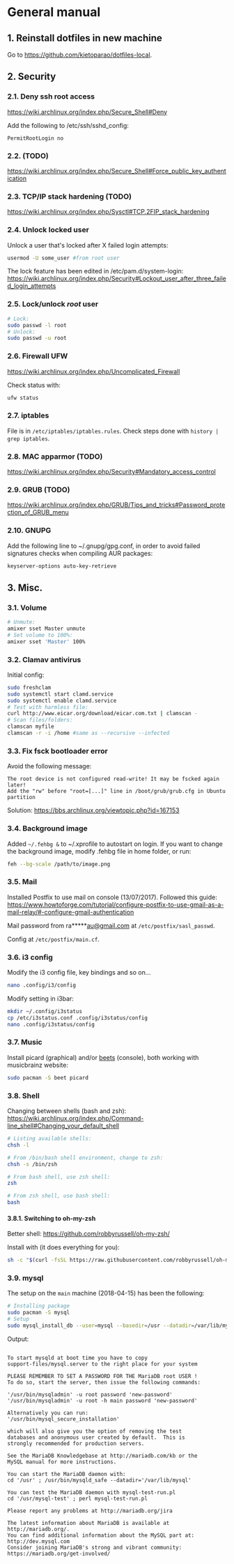 # General manual

## 1. Reinstall dotfiles in new machine

Go to <https://github.com/kietoparao/dotfiles-local>.

## 2. Security

### 2.1. Deny ssh root access

<https://wiki.archlinux.org/index.php/Secure_Shell#Deny>

Add the following to /etc/ssh/sshd_config:
```
PermitRootLogin no
```

### 2.2. (TODO)

<https://wiki.archlinux.org/index.php/Secure_Shell#Force_public_key_authentication>

### 2.3. TCP/IP stack hardening (TODO)

<https://wiki.archlinux.org/index.php/Sysctl#TCP.2FIP_stack_hardening>

### 2.4. Unlock locked user

Unlock a user that's locked after X failed login attempts:

```bash
usermod -U some_user #from root user
```

The lock feature has been edited in /etc/pam.d/system-login: 
<https://wiki.archlinux.org/index.php/Security#Lockout_user_after_three_failed_login_attempts>

### 2.5. Lock/unlock *root* user

```bash
# Lock:
sudo passwd -l root
# Unlock:
sudo passwd -u root
```

### 2.6. Firewall UFW

<https://wiki.archlinux.org/index.php/Uncomplicated_Firewall>

Check status with:

```bash
ufw status
```

### 2.7. iptables

File is in `/etc/iptables/iptables.rules`. Check steps done with `history | grep iptables`.

### 2.8. MAC apparmor (TODO)

<https://wiki.archlinux.org/index.php/Security#Mandatory_access_control>

### 2.9. GRUB (TODO)

<https://wiki.archlinux.org/index.php/GRUB/Tips_and_tricks#Password_protection_of_GRUB_menu>

### 2.10. GNUPG

Add the following line to ~/.gnupg/gpg.conf, in order to avoid failed signatures checks when compiling AUR packages:
```bash
keyserver-options auto-key-retrieve
```

## 3. Misc.

### 3.1. Volume

```bash
# Unmute:
amixer sset Master unmute
# Set volume to 100%:
amixer sset 'Master' 100%
```

### 3.2. Clamav antivirus

Initial config:

```bash
sudo freshclam
sudo systemctl start clamd.service
sudo systemctl enable clamd.service
# Test with harmless file:
curl http://www.eicar.org/download/eicar.com.txt | clamscan -
# Scan files/folders:
clamscan myfile
clamscan -r -i /home #same as --recursive --infected
```

### 3.3. Fix fsck bootloader error

Avoid the following message:
```
The root device is not configured read-write! It may be fscked again later!
Add the "rw" before "root=[...]" line in /boot/grub/grub.cfg in Ubuntu partition
```

Solution: <https://bbs.archlinux.org/viewtopic.php?id=167153>

### 3.4. Background image

Added `~/.fehbg &` to ~/.xprofile to autostart on login. If you want to change the background image, modify .fehbg file in home folder, or run:

```bash
feh --bg-scale /path/to/image.png
```

### 3.5. Mail

Installed Postfix to use mail on console (13/07/2017). Followed this guide:
<https://www.howtoforge.com/tutorial/configure-postfix-to-use-gmail-as-a-mail-relay/#-configure-gmail-authentication>

Mail password from ra\*\*\*\*\*au@gmail.com at `/etc/postfix/sasl_passwd`.

Config at `/etc/postfix/main.cf`.

### 3.6. i3 config

Modify the i3 config file, key bindings and so on...

```bash
nano .config/i3/config
```

Modify setting in i3bar:

```bash
mkdir ~/.config/i3status
cp /etc/i3status.conf .config/i3status/config
nano .config/i3status/config
```

### 3.7. Music

Install picard (graphical) and/or [beets](https://beets.readthedocs.io/en/v1.4.6/) (console), both working with musicbrainz website:

```bash
sudo pacman -S beet picard
```

### 3.8. Shell

Changing between shells (bash and zsh):
<https://wiki.archlinux.org/index.php/Command-line_shell#Changing_your_default_shell>

```bash
# Listing available shells:
chsh -l

# From /bin/bash shell environment, change to zsh:
chsh -s /bin/zsh

# From bash shell, use zsh shell:
zsh

# From zsh shell, use bash shell:
bash
```

#### 3.8.1. Switching to oh-my-zsh

Better shell: <https://github.com/robbyrussell/oh-my-zsh/>

Install with (it does everything for you):

```bash
sh -c "$(curl -fsSL https://raw.githubusercontent.com/robbyrussell/oh-my-zsh/master/tools/install.sh)"
```

### 3.9. mysql

The setup on the `main` machine (2018-04-15) has been the following:

```bash
# Installing package
sudo pacman -S mysql
# Setup
sudo mysql_install_db --user=mysql --basedir=/usr --datadir=/var/lib/mysql
```

Output:

```

To start mysqld at boot time you have to copy
support-files/mysql.server to the right place for your system

PLEASE REMEMBER TO SET A PASSWORD FOR THE MariaDB root USER !
To do so, start the server, then issue the following commands:

'/usr/bin/mysqladmin' -u root password 'new-password'
'/usr/bin/mysqladmin' -u root -h main password 'new-password'

Alternatively you can run:
'/usr/bin/mysql_secure_installation'

which will also give you the option of removing the test
databases and anonymous user created by default.  This is
strongly recommended for production servers.

See the MariaDB Knowledgebase at http://mariadb.com/kb or the
MySQL manual for more instructions.

You can start the MariaDB daemon with:
cd '/usr' ; /usr/bin/mysqld_safe --datadir='/var/lib/mysql'

You can test the MariaDB daemon with mysql-test-run.pl
cd '/usr/mysql-test' ; perl mysql-test-run.pl

Please report any problems at http://mariadb.org/jira

The latest information about MariaDB is available at http://mariadb.org/.
You can find additional information about the MySQL part at:
http://dev.mysql.com
Consider joining MariaDB's strong and vibrant community:
https://mariadb.org/get-involved/
```
